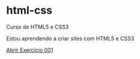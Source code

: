 # html-css
 Curso de HTML5 e CSS3

Estou aprendendo a criar sites com HTML5 e CSS3

<a href="https://gabs-s.github.io/html-css/exercicios/ex001">Abrir Exercício 001</a>